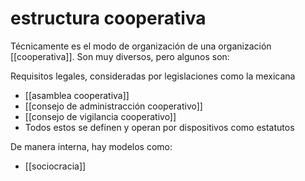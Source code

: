 # estructura cooperativa
Técnicamente es el modo de organización de una organización [[cooperativa]]. Son muy diversos, pero algunos son:

Requisitos legales, consideradas por legislaciones como la mexicana

- [[asamblea cooperativa]]
- [[consejo de administracción cooperativo]]
- [[consejo de vigilancia cooperativo]]
- Todos estos se definen y operan por dispositivos como estatutos

De manera interna, hay modelos como:

- [[sociocracia]]
